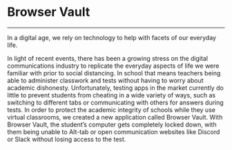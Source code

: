 # Browser Vault
---
In a digital age, we rely on technology to help with facets of our everyday life.

In light of recent events, there has been a growing stress on the digital communications industry to replicate the everyday aspects of life we were familiar with prior to social distancing. In school that means teachers being able to administer classwork and tests without having to worry about academic dishonesty. Unfortunately, testing apps in the market currently do little to prevent students from cheating in a wide variety of ways, such as switching to different tabs or communicating with others for answers during tests. In order to protect the academic integrity of schools while they use virtual classrooms, we created a new application called Browser Vault. With Browser Vault, the student’s computer gets completely locked down, with them being unable to Alt-tab or open communication websites like Discord or Slack without losing access to the test.

